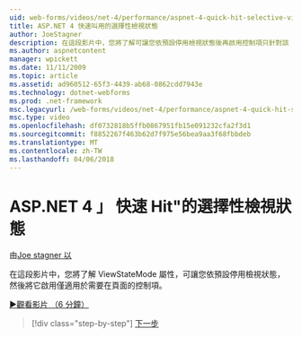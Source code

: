 ```yaml
---
uid: web-forms/videos/net-4/performance/aspnet-4-quick-hit-selective-view-state
title: ASP.NET 4 快速叫用的選擇性檢視狀態
author: JoeStagner
description: 在這段影片中，您將了解可讓您依預設停用檢視狀態後再啟用控制項只針對該 requi ViewStateMode 屬性...
ms.author: aspnetcontent
manager: wpickett
ms.date: 11/11/2009
ms.topic: article
ms.assetid: ad960512-65f3-4439-ab68-0862cdd7943e
ms.technology: dotnet-webforms
ms.prod: .net-framework
msc.legacyurl: /web-forms/videos/net-4/performance/aspnet-4-quick-hit-selective-view-state
msc.type: video
ms.openlocfilehash: df0732818b5ffb0867951fb15e091232cfa2f3d1
ms.sourcegitcommit: f8852267f463b62d7f975e56bea9aa3f68fbbdeb
ms.translationtype: MT
ms.contentlocale: zh-TW
ms.lasthandoff: 04/06/2018
---
```

<a name="aspnet-4-quick-hit---selective-view-state"></a>ASP.NET 4 」 快速 Hit"的選擇性檢視狀態
====================
由[Joe stagner 以](https://github.com/JoeStagner)

在這段影片中，您將了解 ViewStateMode 屬性，可讓您依預設停用檢視狀態，然後將它啟用僅適用於需要在頁面的控制項。

[&#9654;觀看影片 （6 分鐘）](https://channel9.msdn.com/Blogs/ASP-NET-Site-Videos/aspnet-4-quick-hit-selective-view-state)

> [!div class="step-by-step"]
> [下一步](aspnet-4-quick-hit-easy-state-compression.md)
